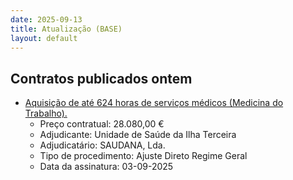 ```yaml
---
date: 2025-09-13
title: Atualização (BASE)
layout: default
---
```

## Contratos publicados ontem

* [Aquisição de até 624 horas de serviços médicos (Medicina do Trabalho).](https://www.base.gov.pt/Base4/pt/detalhe/?type=contratos&id=11718316)
  * Preço contratual: 28.080,00 €
  * Adjudicante: Unidade de Saúde da Ilha Terceira
  * Adjudicatário: SAUDANA, Lda.
  * Tipo de procedimento: Ajuste Direto Regime Geral
  * Data da assinatura: 03-09-2025

